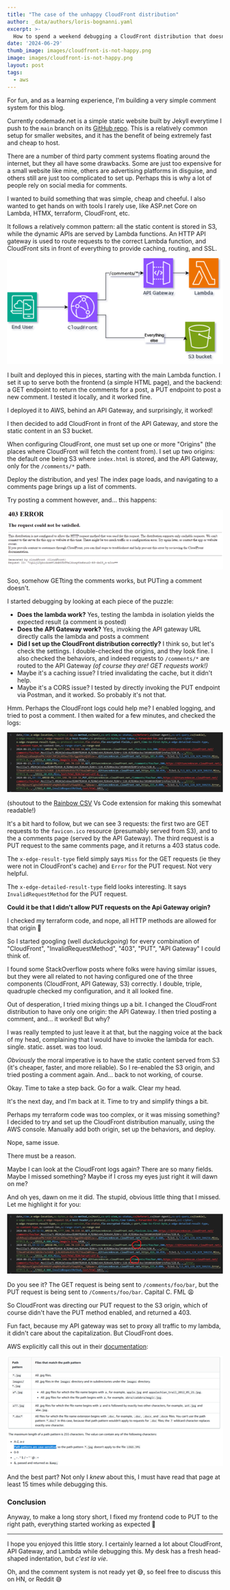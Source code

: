 ```yaml
---
title: "The case of the unhappy CloudFront distribution"
author: _data/authors/loris-bognanni.yaml
excerpt: >-
  How to spend a weekend debugging a CloudFront distribution that doesn't want to work. A murder mystery where I'm both the investigator, and the murderer.
date: '2024-06-29'
thumb_image: images/cloudfront-is-not-happy.png
image: images/cloudfront-is-not-happy.png
layout: post
tags: 
  - aws
---
```


For fun, and as a learning experience, I'm building a very simple comment system for this blog.

Currently codemade.net is a simple static website built by Jekyll everytime I push to the `main` branch on its [GitHub repo](https://github.com/LBognanni/codemade-site).
This is a relatively common setup for smaller websites, and it has the benefit of being extremely fast and cheap to host. 

There are a number of third party comment systems floating around the internet, but they all have some drawbacks. Some are just too expensive for a small website like mine, others are advertising platforms in disguise, and others still are just too complicated to set up. Perhaps this is why a lot of people rely on social media for comments.

I wanted to build something that was simple, cheap and cheeful. I also wanted to get hands on with tools I rarely use, like ASP.net Core on Lambda, HTMX, terraform, CloudFront, etc.

It follows a relatively common pattern: all the static content is stored in S3, while the dynamic APIs are served by Lambda functions. An HTTP API gateway is used to route requests to the correct Lambda function, and CloudFront sits in front of everything to provide caching, routing, and SSL.

![The architecture of the comment system](/images/basic-website.png)

I built and deployed this in pieces, starting with the main Lambda function. I set it up to serve both the frontend (a simple HTML page), and the backend: a GET endpoint to return the comments for a post, a PUT endpoint to post a new comment. I tested it locally, and it worked fine. 

I deployed it to AWS, behind an API Gateway, and surprisingly, it worked!

I then decided to add CloudFront in front of the API Gateway, and store the static content in an S3 bucket. 

When configuring CloudFront, one must set up one or more "Origins" (the places where CloudFront will fetch the content from). I set up two origins: the default one being S3 where `index.html` is stored, and the API Gateway, only for the `/comments/*` path.

Deploy the distribution, and yes! The index page loads, and navigating to a comments page brings up a list of comments.

Try posting a comment however, and... this happens:

![CloudFront returns HTTP 403](/images/cloudfront-is-not-happy.png)

Soo, somehow GETting the comments works, but PUTing a comment doesn't.

I started debugging by looking at each piece of the puzzle:
 - **Does the lambda work?** Yes, testing the lambda in isolation yields the expected result (a comment is posted)
 - **Does the API Gateway work?** Yes, invoking the API gateway URL directly calls the lambda and posts a comment
 - **Did I set up the CloudFront distribution correctly?** I think so, but let's check the settings. I double-checked the origins, and they look fine. I also checked the behaviors, and indeed requests to `/comments/*` are routed to the API Gateway *(of course they are! GET requests work!)*
 - Maybe it's a caching issue? I tried invalidating the cache, but it didn't help.
 - Maybe it's a CORS issue? I tested by directly invoking the PUT endpoint via Postman, and it worked. So probably it's not that.

Hmm. Perhaps the CloudFront logs could help me? I enabled logging, and tried to post a comment. I then waited for a few minutes, and checked the logs:

![CloudFront logs](/images/cf-logs-1.png)

(shoutout to the [Rainbow CSV](https://marketplace.visualstudio.com/items?itemName=mechatroner.rainbow-csv) Vs Code extension for making this somewhat readable!)

It's a bit hard to follow, but we can see 3 requests: the first two are GET requests to the `favicon.ico` resource (presumably served from S3), and to the a comments page (served by the API Gateway). The third request is a PUT request to the same comments page, and it returns a 403 status code. 

The `x-edge-result-type` field simply says `Miss` for the GET requests (ie they were not in CloudFront's cache) and `Error` for the PUT request. Not very helpful.

The `x-edge-detailed-result-type` field looks interesting. It says `InvalidRequestMethod` for the PUT request.

**Could it be that I didn't allow PUT requests on the Api Gateway origin?**

I checked my terraform code, and nope, all HTTP methods are allowed for that origin 🤔

So I started googling (well *duckduckgoing*) for every combination of "CloudFront", "InvalidRequestMethod", "403", "PUT", "API Gateway" I could think of. 

I found some StackOverflow posts where folks were having similar issues, but they were all related to not having configured one of the three components (CloudFront, API Gateway, S3) correctly. I double, triple, quadruple checked my configuration, and it all looked fine.

Out of desperation, I tried mixing things up a bit. I changed the CloudFront distribution to have only one origin: the API Gateway. I then tried posting a comment, and... it worked! But why?

I was really tempted to just leave it at that, but the nagging voice at the back of my head, complaining that I would have to invoke the lambda for each. single. static. asset. was too loud.

*Obviously* the moral imperative is to have the static content served from S3 (it's cheaper, faster, and more reliable). So I re-enabled the S3 origin, and tried posting a comment again. And... back to not working, of course.

Okay. Time to take a step back. Go for a walk. Clear my head.

It's the next day, and I'm back at it. Time to try and simplify things a bit.

Perhaps my terraform code was too complex, or it was missing something? I decided to try and set up the CloudFront distribution manually, using the AWS console. Manually add both origin, set up the behaviors, and deploy.

Nope, same issue.

There must be a reason.

Maybe I can look at the CloudFront logs again? There are so many fields. Maybe I missed something? Maybe if I cross my eyes just right it will dawn on me?

And oh yes, dawn on me it did. The stupid, obvious little thing that I missed. Let me highlight it for you:

![CloudFront Logs showing a capitalization error on my PUT requests](/images/cf-logs-2.png)

Do you see it? The GET request is being sent to `/comments/foo/bar`, but the PUT request is being sent to `/Comments/foo/bar`. Capital C. FML 😩

So CloudFront was directing our PUT request to the S3 origin, which of course didn't have the PUT method enabled, and returned a 403.

Fun fact, because my API gateway was set to proxy all traffic to my lambda, it didn't care about the capitalization. But CloudFront does.

AWS explicitly call this out in their [documentation](https://docs.aws.amazon.com/AmazonCloudFront/latest/DeveloperGuide/distribution-web-values-specify.html#DownloadDistValuesPathPattern):

![A screenshot of the link above](/images/cf-path-patterns.png)

And the best part? Not only I *knew* about this, I must have read that page at least 15 times while debugging this. 

### Conclusion

Anyway, to make a long story short, I fixed my frontend code to PUT to the right path, everything started working as expected 🎉

---

I hope you enjoyed this little story. I certainly learned a lot about CloudFront, API Gateway, and Lambda while debugging this. My desk has a fresh head-shaped indentation, but *c'est la vie*.

Oh, and the comment system is not ready yet 😅, so feel free to discuss this on HN, or Reddit 😅